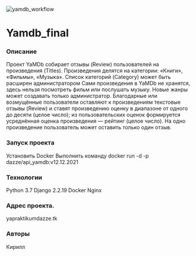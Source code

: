 ![yamdb_workflow](https://github.com/roadmoore/yamdb_final/actions/workflows/yamdb_workflow.yml/badge.svg)
# Yamdb_final

### Описание
Проект YaMDb собирает отзывы (Review) пользователей на произведения (Titles). 
Произведения делятся на категории: «Книги», «Фильмы», «Музыка». 
Список категорий (Category) может быть расширен администратором
Сами произведения в YaMDb не хранятся, здесь нельзя посмотреть фильм или послушать музыку.
Новые жанры может создавать только администратор.
Благодарные или возмущённые пользователи оставляют к произведениям текстовые отзывы (Review)
и ставят произведению оценку в диапазоне от одного до десяти (целое число); 
из пользовательских оценок формируется усреднённая оценка произведения — рейтинг (целое число). 
На одно произведение пользователь может оставить только один отзыв.

### Запуск проекта
Установить Docker
Выполнить команду docker run -d -p  dazze/api_yamdb:v12.12.2021
### Технологии
Python 3.7
Django 2.2.19
Docker
Nginx

### Адрес проекта.

yapraktikumdazze.tk

### Авторы
Кирилл
